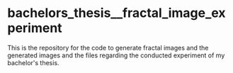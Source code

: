 # bachelors_thesis__fractal_image_experiment
This is the repository for the code to generate fractal images and the generated images and the files regarding the conducted experiment of my bachelor's thesis.

